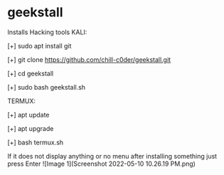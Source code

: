 # geekstall
Installs Hacking tools
KALI:

[+] sudo apt install git


[+] git clone https://github.com/chill-c0der/geekstall.git


[+] cd geekstall


[+] sudo bash geekstall.sh


TERMUX:

[+] apt update


[+] apt upgrade


[+] bash termux.sh

If it does not display anything or no menu after installing something just press Enter
![Image 1](Screenshot 2022-05-10 10.26.19 PM.png)
